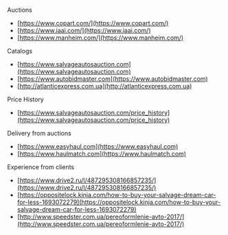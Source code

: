 Auctions
- [https://www.copart.com/](https://www.copart.com/)
- [https://www.iaai.com/](https://www.iaai.com/)
- [https://www.manheim.com/](https://www.manheim.com/)

Catalogs
- [https://www.salvageautosauction.com](https://www.salvageautosauction.com)
- [https://www.autobidmaster.com](https://www.autobidmaster.com)
- [http://atlanticexpress.com.ua](http://atlanticexpress.com.ua)

Price History
- [https://www.salvageautosauction.com/price_history](https://www.salvageautosauction.com/price_history)

Delivery from auctions
- [https://www.easyhaul.com](https://www.easyhaul.com)
- [https://www.haulmatch.com](https://www.haulmatch.com)

Experience from clients
- [https://www.drive2.ru/l/487295308166857235/](https://www.drive2.ru/l/487295308166857235/)
- [https://oppositelock.kinja.com/how-to-buy-your-salvage-dream-car-for-less-1693072279](https://oppositelock.kinja.com/how-to-buy-your-salvage-dream-car-for-less-1693072279)
- [http://www.speedster.com.ua/pereoformlenie-avto-2017/](http://www.speedster.com.ua/pereoformlenie-avto-2017/)
